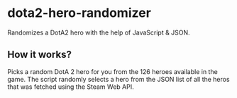 # dota2-hero-randomizer
Randomizes a DotA2 hero with the help of JavaScript & JSON.

## How it works?
Picks a random DotA 2 hero for you from the 126 heroes available in the game. The script randomly selects a hero from the JSON list of all the heros that was fetched using the Steam Web API.
